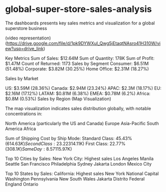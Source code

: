 # global-super-store-sales-analysis
The dashboards presents key sales metrics and visualization for a global superstore business


(video representation)
(https://drive.google.com/file/d/1pk9DYWXuI_Qwg5jEtaqtNAsro41H310W/view?usp=drive_link)


Key Metrics
Sum of Sales: $12.64M
Sum of Quantity: 178K
Sum of Profit: $1.47M
Count of Returned: 1173
Sales by Segment
Consumer: $6.51M (51.48%)
Corporate: $3.82M (30.25%)
Home Office: $2.31M (18.27%)

Sales by Market

US: $3.59M (28.36%)
Canada: $2.94M (23.24%)
APAC: $2.3M (18.17%)
EU: $2.16M (17.12%)
LATAM: $0.81M (6.38%)
EMEA: $0.78M (6.2%)
Africa: $0.8M (0.53%)
Sales by Region (Map Visualization)

The map visualization indicates sales distribution globally, with notable concentrations in:

North America (particularly the US and Canada)
Europe
Asia-Pacific
South America
Africa

Sum of Shipping Cost by Ship Mode:
Standard Class: 45.43% ($614.63K)
Second Class: 23.22% ($314.11K)
First Class: 22.77% ($308.1K)
Same Day: 8.57% ($115.97K)


Top 10 Cities by Sales:
New York City: Highest sales
Los Angeles
Manila
Seattle
San Francisco
Philadelphia
Sydney
Jakarta
London
Mexico City


Top 10 States by Sales:
California: Highest sales
New York
National Capital
Washington
Pennsylvania
New South Wales
Jakarta
Distrito Federal
England
Ontario


